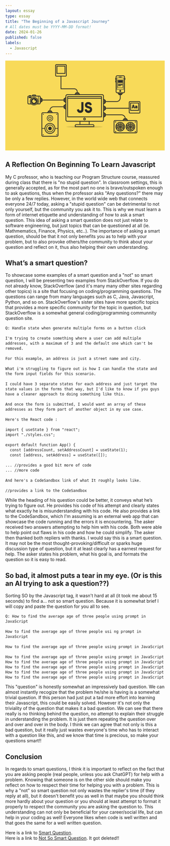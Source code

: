 ```yaml
---
layout: essay
type: essay
title: "The Beginning of a Javascript Journey"
# All dates must be YYYY-MM-DD format!
date: 2024-01-26
published: false
labels:
  - Javascript
---
```


<img class="img-fluid" src="../img/1 LyZcwuLWv2FArOumCxobpA.png">

## A Reflection On Beginning To Learn Javascript

My C professor, who is teaching our Program Structure course, reassured during class that there is "no stupid question". In classroom settings, this is generally accepted, as for the most part no one is brave/outspoken enough to ask questions, thus when the professor asks "Any questions?" there may be only a few replies. However, in the world wide web that connects everyone 24/7 today, asking a "stupid question" can be detrimental to not only yourself, but the community you ask it to. This is why we must learn a form of internet etiquette and understanding of how to ask a smart question. This idea of asking a smart question does not just relate to software engineering, but just topics that can be questioned at all (ie. Mathmematics, Finance, Physics, etc..). The importance of asking a smart question, should be that it not only benefits you as to help with your problem, but to also provoke others/the community to think about your question and reflect on it, thus also helping their own understanding.

## What’s a smart question?

To showcase some examples of a smart question and a "not" so smart question, I will be presenting two examples from StackOverflow. If you do not already know, StackOverflow (and it's many many other sites regarding other topics) is a site that focusing on coding/programming questions. The questions can range from many languages such as C, Java, Javascript, Python, and so on. StackOverflow's sister sites have more specific topics that provides a more specific community for the topic in question, but StackOverflow is a somewhat general coding/programming communnity question site.

```
Q: Handle state when generate multiple forms on a button click

I'm trying to create something where a user can add multiple addresses, with a maximum of 3 and the default one which can't be removed.

For this example, an address is just a street name and city.

What i'm struggling to figure out is how I can handle the state and the form input fields for this scenario.

I could have 3 separate states for each address and just target the state values in the forms that way, but I'd like to know if you guys have a cleaner approach to doing something like this.

And once the form is submitted, I would want an array of these addresses as they form part of another object in my use case.

Here's the React code :

import { useState } from "react";
import "./styles.css";

export default function App() {
  const [addressCount, setAddressCount] = useState(1);
  const [address, setAddress] = useState([]);

... //provides a good bit more of code
... //more code

And here's a CodeSandbox link of what It roughly looks like.

//provides a link to the CodeSandbox

```

While the heading of his question could be better, it conveys what he’s trying to figure out. He provides his code of his attempt and clearly states what exactly he is misunderstanding with his code. He also provides a link to the CodeSandbox, which I'm assuming is an external web app that can showcase the code running and the errors it is encountering. The asker received two answers attempting to help him with his code. Both were able to help point out flaws in his code and how he could simplify. The asker then thanked both repliers with thanks. I would say this is a smart question. It may not be the most thought-provoking/difficult or sparks huge discussion type of question, but it at least clearly has a earnest request for help. The asker states his problem, what his goal is, and formats the question so it is easy to read.

## So bad, it almost puts a tear in my eye. (Or is this an AI trying to ask a question??)

Sorting SO by the Javascript tag, it wasn't hard at all (it took me about 15 seconds) to find a... not so smart question. Because it is somewhat brief I will copy and paste the question for you all to see.

```
Q: How to find the average age of three people using prompt in JavaScript 

How to find the average age of three people usi ng prompt in JavaScript

How to find the average age of three people using prompt in JavaScript

How to find the average age of three people using prompt in JavaScript How to find the average age of three people using prompt in JavaScript How to find the average age of three people using prompt in JavaScript How to find the average age of three people using prompt in JavaScript How to find the average age of three people using prompt in JavaScript
```

This "question" is honestly somewhat an impressively bad question. We can almost instantly recogize that the problem he/she is having is a somewhat trivial question. If this person had just put a tad more effort into learning their Javascript, this could be easily solved. However it's not only the triviality of the question that makes it a bad question. We can see that there really is no thinking behind the question, no attempt to explain their struggle in understanding the problem. It is just them repeating the question over and over and over in the body. I think we can agree that not only is this a bad question, but it really just wastes everyone's time who has to interact with a question like this, and we know that time is precious, so make your questions smart!!

## Conclusion

In regards to smart questions, I think it is important to reflect on the fact that you are asking people (real people, unless you ask ChatGPT) for help with a problem. Knowing that someone is on the other side should make you reflect on how to respect their time for helping you with a problem. This is why a "not" so smart question not only wastes the replier's time (if they reply at all), but it doesn't benefit you as well in that maybe you should think more hardly about your question or you should at least attempt to format it properly to respect the community you are asking the question to. This understanding can not only be beneficial for your career/social life, but can help in your coding as well! Everyone likes when code is well written and that goes the same for a well written question.

Here is a link to [Smart Question](https://stackoverflow.com/questions/77874543/handle-state-when-generate-multiple-forms-on-a-button-click).<br>
Here is a link to [Not So Smart Question](https://stackoverflow.com/questions/77884940/how-to-find-the-average-age-of-three-people-using-prompt-in-javascript). It got deleted!!
